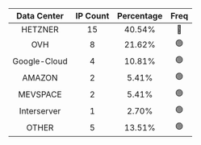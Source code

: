 | Data Center | IP Count | Percentage | Freq |
|:------------:|:--------:|:-----------:|:-----:|
| HETZNER | 15 | 40.54% | 🔴 |
| OVH | 8 | 21.62% | 🟢 |
| Google-Cloud | 4 | 10.81% | 🟢 |
| AMAZON | 2 | 5.41% | 🟢 |
| MEVSPACE | 2 | 5.41% | 🟢 |
| Interserver | 1 | 2.70% | 🟢 |
| OTHER | 5 | 13.51% | 🟢 |